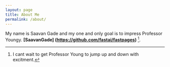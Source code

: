 ```yaml
---
layout: page
title: About Me
permalink: /about/
---
```


My name is Saavan Gade and my one and only goal is to impress Professor Youngy. **[SaavanGade] (https://github.com/fastai/fastpages)** [^1].



[^1]:I cant wait to get Professor Young to jump up and down with excitment. 
